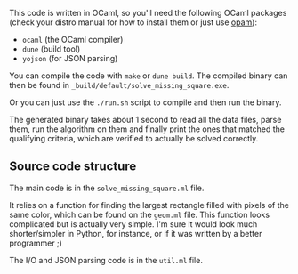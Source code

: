 This code is written in OCaml, so you'll need the following OCaml packages (check your distro manual for how to install them or just use [opam](https://opam.ocaml.org/)):
* `ocaml` (the OCaml compiler)
* `dune` (build tool)
* `yojson` (for JSON parsing)

You can compile the code with `make` or `dune build`.
The compiled binary can then be found in `_build/default/solve_missing_square.exe`.

Or you can just use the `./run.sh` script to compile and then run the binary.

The generated binary takes about 1 second to read all the data files, parse them, run the algorithm on them and finally print the ones that matched the qualifying criteria, which are verified to actually be solved correctly.

## Source code structure

The main code is in the `solve_missing_square.ml` file.

It relies on a function for finding the largest rectangle filled with pixels of the same color, which can be found on the `geom.ml` file.
This function looks complicated but is actually very simple.
I'm sure it would look much shorter/simpler in Python, for instance, or if it was written by a better programmer ;)

The I/O and JSON parsing code is in the `util.ml` file.
